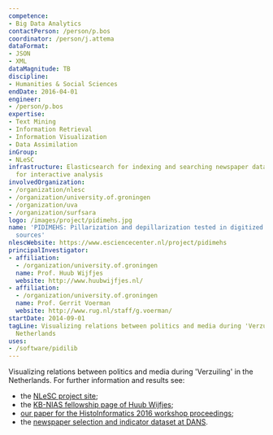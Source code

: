 ```yaml
---
competence:
- Big Data Analytics
contactPerson: /person/p.bos
coordinator: /person/j.attema
dataFormat:
- JSON
- XML
dataMagnitude: TB
discipline:
- Humanities & Social Sciences
endDate: 2016-04-01
engineer:
- /person/p.bos
expertise:
- Text Mining
- Information Retrieval
- Information Visualization
- Data Assimilation
inGroup:
- NLeSC
infrastructure: Elasticsearch for indexing and searching newspaper data, iPython notebook
  for interactive analysis
involvedOrganization:
- /organization/nlesc
- /organization/university.of.groningen
- /organization/uva
- /organization/surfsara
logo: /images/project/pidimehs.jpg
name: 'PIDIMEHS: Pillarization and depillarization tested in digitized media historical
  sources'
nlescWebsite: https://www.esciencecenter.nl/project/pidimehs
principalInvestigator:
- affiliation:
  - /organization/university.of.groningen
  name: Prof. Huub Wijfjes
  website: http://www.huubwijfjes.nl/
- affiliation:
  - /organization/university.of.groningen
  name: Prof. Gerrit Voerman
  website: http://www.rug.nl/staff/g.voerman/
startDate: 2014-09-01
tagLine: Visualizing relations between politics and media during 'Verzuiling' in the
  Netherlands
uses:
- /software/pidilib
---
```

Visualizing relations between politics and media during 'Verzuiling' in the Netherlands. For further information and results see:

- the [NLeSC project site](https://www.esciencecenter.nl/project/pidimehs);
- the [KB-NIAS fellowship page of Huub Wijfjes](https://www.kb.nl/organisatie/kb-fellowship/huub-wijfjes);
- [our paper for the HistoInformatics 2016 workshop proceedings](http://ceur-ws.org/Vol-1632/paper_8.pdf);
- the [newspaper selection and indicator dataset at DANS](http://dx.doi.org/10.17026/dans-xzj-vhgd).
